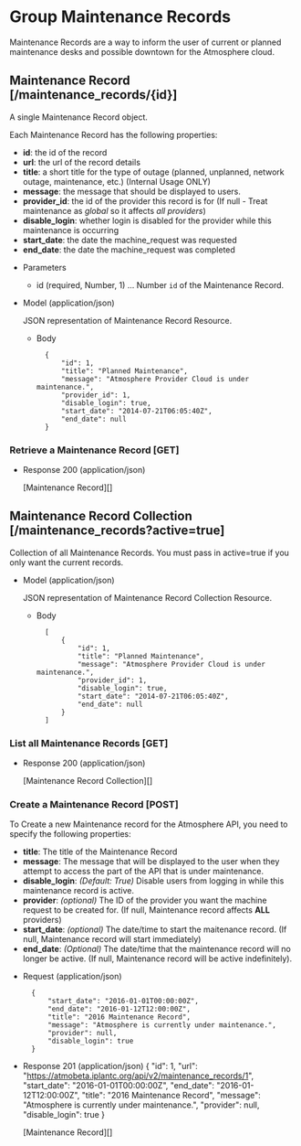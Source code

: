 # Group Maintenance Records
Maintenance Records are a way to inform the user of current or planned maintenance desks and possible downtown for the
 Atmosphere cloud.

##  Maintenance Record [/maintenance_records/{id}]
A single Maintenance Record object.

Each Maintenance Record has the following properties:

- **id**: the id of the record
- **url**: the url of the record details
- **title**: a short title for the type of outage (planned, unplanned, network outage, maintenance, etc.) (Internal Usage ONLY)
- **message**: the message that should be displayed to users.
- **provider_id**: the id of the provider this record is for (If null - Treat maintenance as *global* so it affects *all providers*)
- **disable_login**: whether login is disabled for the provider while this maintenance is occurring
- **start_date**: the date the machine_request was requested
- **end_date**: the date the machine_request was completed

+ Parameters
    + id (required, Number, 1) ... Number `id` of the Maintenance Record.
    
+ Model (application/json)

    JSON representation of Maintenance Record Resource.

    + Body

            {
                "id": 1,
                "title": "Planned Maintenance",
                "message": "Atmosphere Provider Cloud is under maintenance.",
                "provider_id": 1,
                "disable_login": true,
                "start_date": "2014-07-21T06:05:40Z",
                "end_date": null
            }

### Retrieve a Maintenance Record [GET]
+ Response 200 (application/json)

    [Maintenance Record][]

## Maintenance Record Collection [/maintenance_records?active=true]
Collection of all Maintenance Records. You must pass in active=true if you only want the current records.

+ Model (application/json)

    JSON representation of Maintenance Record Collection Resource.

    + Body

            [
                {
                    "id": 1,
                    "title": "Planned Maintenance",
                    "message": "Atmosphere Provider Cloud is under maintenance.",
                    "provider_id": 1,
                    "disable_login": true,
                    "start_date": "2014-07-21T06:05:40Z",
                    "end_date": null
                }
            ]

### List all Maintenance Records [GET]
+ Response 200 (application/json)

    [Maintenance Record Collection][]

### Create a Maintenance Record [POST]
To Create a new Maintenance record for the Atmosphere API, you need to specify the following properties:
- **title**: The title of the Maintenance Record
- **message**: The message that will be displayed to the user when they attempt to access the part of the API that is under maintenance.
- **disable_login**: _(Default: True)_ Disable users from logging in while this maintenance record is active.
- **provider**: _(optional)_ The ID of the provider you want the machine request to be created for. (If null, Maintenance record affects **ALL** providers)
- **start_date**: _(optional)_ The date/time to start the maitenance record. (If null, Maintenance record will start immediately)
- **end_date**: _(Optional)_ The date/time that the maintenance record will no longer be active. (If null, Maintenance record will be active indefinitely).

+ Request (application/json)

        {
            "start_date": "2016-01-01T00:00:00Z",
            "end_date": "2016-01-12T12:00:00Z",
            "title": "2016 Maintenance Record",
            "message": "Atmosphere is currently under maintenance.",
            "provider": null,
            "disable_login": true
        }
+ Response 201 (application/json)
        {
            "id": 1,
            "url": "https://atmobeta.iplantc.org/api/v2/maintenance_records/1",
            "start_date": "2016-01-01T00:00:00Z",
            "end_date": "2016-01-12T12:00:00Z",
            "title": "2016 Maintenance Record",
            "message": "Atmosphere is currently under maintenance.",
            "provider": null,
            "disable_login": true
        }

    [Maintenance Record][]
